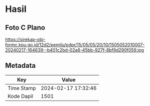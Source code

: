 # Hasil

## Foto C Plano

https://sirekap-obj-formc.kpu.go.id/12d2/pemilu/pdpr/15/05/05/20/10/1505052010007-20240217-164639--b401c2bd-02a6-45bb-927f-8bf9d290f059.jpg


## Metadata

| Key        | Value               |
| ---------- | ------------------- |
| Time Stamp | 2024-02-17 17:32:46 |
| Kode Dapil | 1501                |



